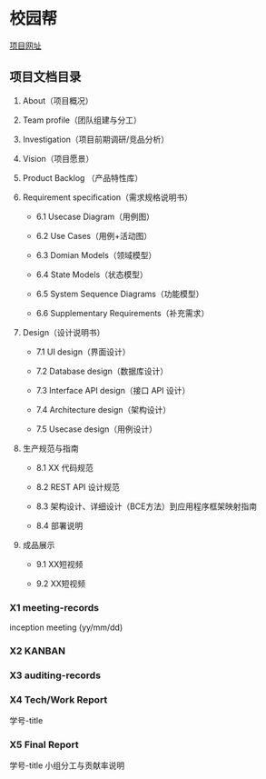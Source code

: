 # 校园帮

[项目网址](https://teamwego.github.io/teamwego/)

## 项目文档目录

1. About（项目概况）  

2. Team profile（团队组建与分工）    

3. Investigation（项目前期调研/竞品分析）  

4. Vision（项目愿景）

5. Product Backlog （产品特性库）

6. Requirement specification（需求规格说明书）

    * 6.1  Usecase Diagram（用例图）
    
    * 6.2 Use Cases（用例+活动图）
    
    * 6.3 Domian Models（领域模型）
    
    * 6.4 State Models（状态模型）
    
    * 6.5 System Sequence Diagrams（功能模型）
    
    * 6.6 Supplementary Requirements（补充需求）

7. Design（设计说明书）

    * 7.1 UI design（界面设计）
    
    * 7.2 Database design（数据库设计）
    
    * 7.3 Interface API design（接口 API 设计）
    
    * 7.4 Architecture design（架构设计）
    
    * 7.5 Usecase design（用例设计）

8. 生产规范与指南

    * 8.1 XX 代码规范
    
    * 8.2 REST API 设计规范
    
    * 8.3 架构设计、详细设计（BCE方法）到应用程序框架映射指南
    
    * 8.4 部署说明
    
9. 成品展示

    * 9.1 XX短视频
    
    * 9.2 XX短视频

### X1 meeting-records
inception meeting (yy/mm/dd)

### X2 KANBAN

### X3 auditing-records

### X4 Tech/Work Report
学号-title

### X5 Final Report
学号-title
小组分工与贡献率说明
